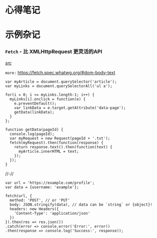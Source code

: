 # 心得笔记

# 示例杂记

### `Fetch` - 比 XMLHttpRequest 更灵活的API

*[src](https://developer.mozilla.org/zh-CN/docs/Web/API/Fetch_API)*

`more:` https://fetch.spec.whatwg.org/#dom-body-text

```
var myArticle = document.querySelector('article');
var myLinks = document.querySelectorAll('ul a');

for(i = 0; i <= myLinks.length-1; i++) {
  myLinks[i].onclick = function(e) {
    e.preventDefault();
    var linkData = e.target.getAttribute('data-page');
    getData(linkData);
  }
};
    
function getData(pageId) {
  console.log(pageId);
  var myRequest = new Request(pageId + '.txt');
  fetch(myRequest).then(function(response) {
    return response.text().then(function(text) {
      myArticle.innerHTML = text;
    });
  });
}

```
 //-//

```
var url = 'https://example.com/profile';
var data = {username: 'example'};

fetch(url, {
  method: 'POST', // or 'PUT'
  body: JSON.stringify(data), // data can be `string` or {object}!
  headers: new Headers({
    'Content-Type': 'application/json'
  })
}).then(res => res.json())
.catch(error => console.error('Error:', error))
.then(response => console.log('Success:', response));

```